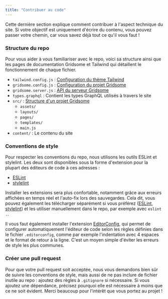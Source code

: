 ```yaml
---
title: "Contribuer au code"
---
```


Cette dernière section explique comment contribuer à l'aspect technique du site. Si votre objectif est uniquement d'écrire du contenu, vous pouvez passer votre chemin, car vous savez déjà tout ce qu'il vous faut !

### Structure du repo

Pour vous aider à vous familiariser avec le repo, voici sa structure ainsi que les pages de documentation Gridsome et Tailwind qui détaillent le fonctionnement de chaque fichier.

- `tailwind.config.js` : [Configuration du thème Tailwind](https://tailwindcss.com/docs/configuration)
- `gridsome.config.js` : [Configuration du projet Gridsome](https://gridsome.org/docs/config/#project-configuration)
- `gridsome.server.js` : [API du serveur Gridsome](https://gridsome.org/docs/server-api/)
- `types.graphql` : Contient les types GraphQL utilisés à travers le site
- `src/` : [Structure d'un projet Gridsome](https://gridsome.org/docs/directory-structure/)
    - `assets/`
    - `layouts/`
    - `pages/`
    - `templates/`
    - `main.js`
- `content/` : Le contenu du site

### Conventions de style

Pour respecter les conventions du repo, nous utilisons les outils ESLint et stylelint. Les deux sont disponibles sous la forme d'extension pour la plupart des éditeurs de code à ces adresses :

- [ESLint](https://eslint.org/docs/user-guide/integrations)
- [stylelint](https://stylelint.io/user-guide/integrations/editor)

Installer les extensions sera plus confortable, notamment grâce aux erreurs affichées en temps réel et l'auto-fix lors des sauvegardes. Cela dit, vous pouvez également les télécharger séparément si vous préférez ([ESLint](https://eslint.org/docs/user-guide/getting-started), [stylelint](https://stylelint.io/user-guide/get-started)) et les utiliser manuellement dans le repo, par exemple avec `eslint .`.

Il vous faut également installer l'extension [EditorConfig](https://editorconfig.org/), qui permet de configurer automatiquement l'éditeur de code selon les règles définies dans le fichier `.editorconfig`, comme par exemple l'indentation avec 4 espaces et le format de retour à la ligne. C'est un moyen simple d'éviter les erreurs de style les plus communes.

### Créer une pull request

Pour que votre pull request soit acceptée, nous vous demandons bien sûr de suivre les conventions de style, mais aussi de ne pas inclure de fichier inutile au repo : ajoutez des règles à `.gitignore` si nécessaire. Si vous ajoutez une dépendance, précisez pourquoi elle est nécessaire à moins que ce ne soit évident. Merci beaucoup pour l'intérêt que vous portez au projet !
